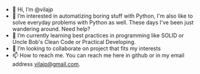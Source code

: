 - 👋 Hi, I’m @vilajp
- 👀 I’m interested in automatizing boring stuff with Python, I'm also like to solve everyday problems with Python as well. These days I've been just wandering around. Need help?
- 🌱 I’m currently learning best practices in programming like SOLID or Uncle Bob's Clean Code or Practical Developing.
- 💞️ I’m looking to collaborate on project that fits my interests
- 📫 How to reach me. You can reach me here in github or in my email address vilajp@gmail.com. 

<!---
vilajp/vilajp is a ✨ special ✨ repository because its `README.md` (this file) appears on your GitHub profile.
You can click the Preview link to take a look at your changes.
--->
